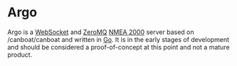 Argo
====

Argo is a [WebSocket](http://www.w3.org/TR/websockets/) and
[ZeroMQ](http://zeromq.org/) [NMEA
2000](http://en.wikipedia.org/wiki/NMEA_2000) server based on /canboat/canboat
and written in [Go](http://golang.org). It is in the early stages of
development and should be considered a proof-of-concept at this point and not a
mature product.

